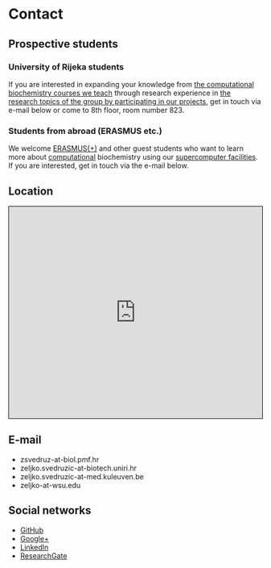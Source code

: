 # Contact

## Prospective students

### University of Rijeka students

If you are interested in expanding your knowledge from [the computational biochemistry courses we teach](teaching.md) through research experience in [the research topics of the group by participating in our projects](research.md), get in touch via e-mail below or come to 8th floor, room number 823.

### Students from abroad (ERASMUS etc.)

We welcome [ERASMUS(+)](https://ec.europa.eu/programmes/erasmus-plus/node_en) and other guest students who want to learn more about [computational](software) biochemistry using our [supercomputer facilities](https://cnrm.uniri.hr/bura/). If you are interested, get in touch via the e-mail below.

## Location

<iframe src="https://www.openstreetmap.org/export/embed.html?bbox=14.465107619762422%2C45.32765866582893%2C14.468648135662079%2C45.329265285900924&amp;layer=mapnik&amp;marker=45.32846198156121%2C14.46687787771225" style="border: 1px solid black; width: 100%; height: 30em"></iframe>

## E-mail

- zsvedruz-at-biol.pmf.hr
- zeljko.svedruzic-at-biotech.uniri.hr
- zeljko.svedruzic-at-med.kuleuven.be
- zeljko-at-wsu.edu

## Social networks

- [GitHub](https://github.com/svedruziclab)
- [Google+](https://plus.google.com/106720515809875304148/about)
- [LinkedIn](https://www.linkedin.com/in/zeljkosvedruzic)
- [ResearchGate](https://www.researchgate.net/profile/Zeljko_Svedruzic)
